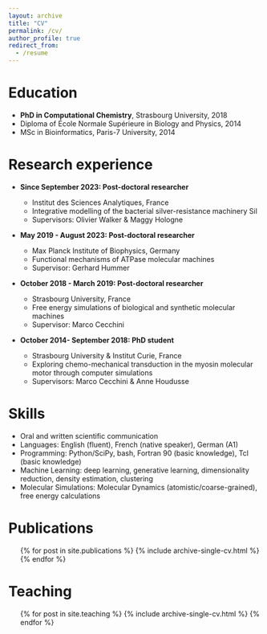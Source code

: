 ```yaml
---
layout: archive
title: "CV"
permalink: /cv/
author_profile: true
redirect_from:
  - /resume
---
```




# Education

* **PhD in Computational Chemistry**, Strasbourg University, 2018 
* Diploma of École Normale Supérieure in Biology and Physics, 2014
* MSc in Bioinformatics, Paris-7 University, 2014

# Research experience


* **Since September 2023: Post-doctoral researcher**
  * Institut des Sciences Analytiques, France
  * Integrative modelling of the bacterial silver-resistance machinery Sil
  * Supervisors: Olivier Walker & Maggy Hologne
 
* **May 2019 - August 2023: Post-doctoral researcher**
  * Max Planck Institute of Biophysics, Germany
  * Functional mechanisms of ATPase molecular machines
  * Supervisor: Gerhard Hummer

* **October 2018 - March 2019: Post-doctoral researcher**
  * Strasbourg University, France
  * Free energy simulations of biological and synthetic molecular machines
  * Supervisor: Marco Cecchini

* **October 2014- September 2018: PhD student**
  * Strasbourg University & Institut Curie, France
  * Exploring chemo-mechanical transduction in the myosin molecular motor through computer simulations
  * Supervisors: Marco Cecchini & Anne Houdusse
  
# Skills

* Oral and written scientific communication
* Languages: English (fluent), French (native speaker), German (A1)
* Programming: Python/SciPy, bash, Fortran 90 (basic knowledge), Tcl (basic knowledge)
* Machine Learning: deep learning, generative learning, dimensionality reduction, density estimation, clustering
* Molecular Simulations: Molecular Dynamics (atomistic/coarse-grained), free energy calculations

# Publications

  <ol>{% for post in site.publications %}
    {% include archive-single-cv.html %}
  {% endfor %}</ol>
  
  
# Teaching

  <ul>{% for post in site.teaching %}
    {% include archive-single-cv.html %}
  {% endfor %}</ul>
  

